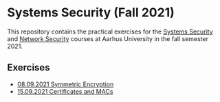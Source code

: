 Systems Security (Fall 2021)
============================

This repository contains the practical exercises for the [Systems
Security](https://kursuskatalog.au.dk/en/course/108987/Systems-Security) and
[Network
Security](https://kursuskatalog.au.dk/en/course/107823/Network-Security)
courses at Aarhus University in the fall semester 2021.



Exercises
---------

- [08.09.2021 Symmetric Encryption](01_symmetric_encryption/)
- [15.09.2021 Certificates and MACs](02_certificates_and_macs/)
